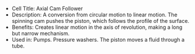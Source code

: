 - Cell Title: Axial Cam Follower
- Description: A conversion from circular motion to linear motion. The spinning cam pushes the piston, which follows the profile of the surface.
- Benefits: Creates linear motion in the axis of revolution, making a long but narrow mechanism.
- Used in: Pumps. Pressure washers. The piston moves a fluid through a tube.
